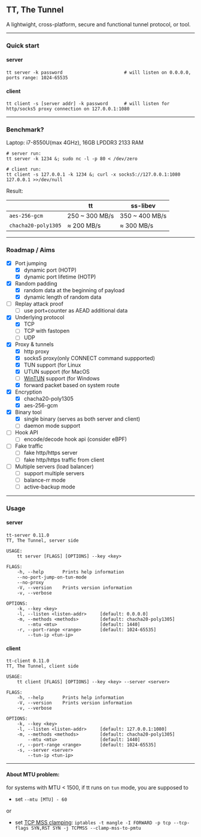 ## TT, The Tunnel
A lightwight, cross-platform, secure and functional tunnel protocol, or tool.

----
### Quick start
#### server

    tt server -k password                       # will listen on 0.0.0.0, ports range: 1024-65535

#### client

    tt client -s [server addr] -k password      # will listen for http/socks5 proxy connection on 127.0.0.1:1080

----
### Benchmark?
Laptop: i7-8550U(max 4GHz), 16GB LPDDR3 2133 RAM 
	
	# server run:
	tt server -k 1234 &; sudo nc -l -p 80 < /dev/zero

	# client run:
	tt client -s 127.0.0.1 -k 1234 &; curl -x socks5://127.0.0.1:1080 127.0.0.1 >>/dev/null

Result:

|| tt | ss-libev|
|----|----|----|
|```aes-256-gcm```| 250 ~ 300 MB/s | 350 ~ 400 MB/s |
|```chacha20-poly1305```| ≈ 200 MB/s | ≈ 300 MB/s |

----
### Roadmap / Aims
- [x] Port jumping
    - [x] dynamic port (HOTP)
    - [x] dynamic port lifetime (HOTP)
- [x] Random padding
    - [x] random data at the beginning of payload
    - [x] dynamic length of random data
- [ ] Replay attack proof
	- [ ] use port+counter as AEAD additional data
- [x] Underlying protocol
    - [x] TCP
    - [ ] TCP with fastopen
    - [ ] UDP
- [x] Proxy & tunnels 
    - [x] http proxy
    - [x] socks5 proxy(only CONNECT command suppported)
    - [x] TUN support (for Linux
	- [x] UTUN support (for MacOS
	- [ ] [WinTUN](https://www.wintun.net/) support (for Windows
	- [x] forward packet based on system route
- [x] Encryption
    - [x] chacha20-poly1305
    - [x] aes-256-gcm
- [x] Binary tool
    - [x] single binary (serves as both server and client)
    - [ ] daemon mode support
- [ ] Hook API 
    - [ ] encode/decode hook api (consider eBPF)
- [ ] Fake traffic
    - [ ] fake http/https server
    - [ ] fake http/https traffic from client
- [ ] Multiple servers (load balancer)
    - [ ] support multiple servers
	- [ ] balance-rr mode
	- [ ] active-backup mode

----
### Usage 
#### server
```
tt-server 0.11.0
TT, The Tunnel, server side

USAGE:
    tt server [FLAGS] [OPTIONS] --key <key>

FLAGS:
    -h, --help       Prints help information
	--no-port-jump-on-tun-mode
	--no-proxy
    -V, --version    Prints version information
    -v, --verbose

OPTIONS:
    -k, --key <key>
    -l, --listen <listen-addr>     [default: 0.0.0.0]
    -m, --methods <methods>        [default: chacha20-poly1305]
        --mtu <mtu>                [default: 1440]
    -r, --port-range <range>       [default: 1024-65535]
        --tun-ip <tun-ip>
```

#### client
```
tt-client 0.11.0
TT, The Tunnel, client side

USAGE:
    tt client [FLAGS] [OPTIONS] --key <key> --server <server>

FLAGS:
    -h, --help       Prints help information
    -V, --version    Prints version information
    -v, --verbose

OPTIONS:
    -k, --key <key>
    -l, --listen <listen-addr>     [default: 127.0.0.1:1080]
    -m, --methods <methods>        [default: chacha20-poly1305]
        --mtu <mtu>                [default: 1440]
    -r, --port-range <range>       [default: 1024-65535]
    -s, --server <server>
        --tun-ip <tun-ip>
```

----
#### About MTU problem:

for systems with MTU < 1500, if tt runs on ```tun``` mode, you are supposed to
* set ```--mtu [MTU] - 60```

or

* set [TCP MSS clamping](https://www.tldp.org/HOWTO/Adv-Routing-HOWTO/lartc.cookbook.mtu-mss.html): ```iptables -t mangle -I FORWARD -p tcp --tcp-flags SYN,RST SYN -j TCPMSS --clamp-mss-to-pmtu```

